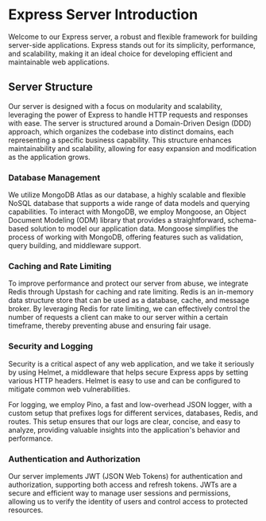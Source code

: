 # Express Server Introduction

Welcome to our Express server, a robust and flexible framework for building server-side applications. Express stands out for its simplicity, performance, and scalability, making it an ideal choice for developing efficient and maintainable web applications.

## Server Structure

Our server is designed with a focus on modularity and scalability, leveraging the power of Express to handle HTTP requests and responses with ease. The server is structured around a Domain-Driven Design (DDD) approach, which organizes the codebase into distinct domains, each representing a specific business capability. This structure enhances maintainability and scalability, allowing for easy expansion and modification as the application grows.

### Database Management

We utilize MongoDB Atlas as our database, a highly scalable and flexible NoSQL database that supports a wide range of data models and querying capabilities. To interact with MongoDB, we employ Mongoose, an Object Document Modeling (ODM) library that provides a straightforward, schema-based solution to model our application data. Mongoose simplifies the process of working with MongoDB, offering features such as validation, query building, and middleware support.

### Caching and Rate Limiting

To improve performance and protect our server from abuse, we integrate Redis through Upstash for caching and rate limiting. Redis is an in-memory data structure store that can be used as a database, cache, and message broker. By leveraging Redis for rate limiting, we can effectively control the number of requests a client can make to our server within a certain timeframe, thereby preventing abuse and ensuring fair usage.

### Security and Logging

Security is a critical aspect of any web application, and we take it seriously by using Helmet, a middleware that helps secure Express apps by setting various HTTP headers. Helmet is easy to use and can be configured to mitigate common web vulnerabilities.

For logging, we employ Pino, a fast and low-overhead JSON logger, with a custom setup that prefixes logs for different services, databases, Redis, and routes. This setup ensures that our logs are clear, concise, and easy to analyze, providing valuable insights into the application's behavior and performance.

### Authentication and Authorization

Our server implements JWT (JSON Web Tokens) for authentication and authorization, supporting both access and refresh tokens. JWTs are a secure and efficient way to manage user sessions and permissions, allowing us to verify the identity of users and control access to protected resources.